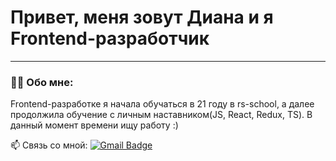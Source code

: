 

# Привет, меня зовут Диана и я Frontend-разработчик

---

### 👩‍💻 Обо мне:
Frontend-разработке я начала обучаться в 21 году в rs-school, а далее продолжила обучение с личным наставником(JS, React, Redux, TS). В данный момент времени ищу работу :)

:mailbox: Связь со мной: [![Gmail Badge](https://img.shields.io/badge/-Gmail-red?style=flat&logo=Gmail&logoColor=white)](mailto:dtsukanova5@gmail.com)
